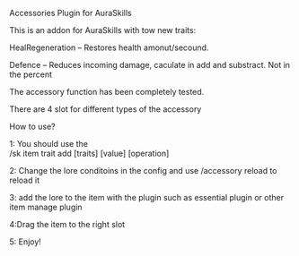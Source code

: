 Accessories Plugin for AuraSkills

This is an addon for AuraSkills with tow new traits:

HealRegeneration – Restores health amonut/secound.

Defence – Reduces incoming damage, caculate in add and substract.
Not in the percent 

The accessory function has been completely tested.

There are 4 slot for different types of the accessory

How to use? 

1: You should use the  
/sk item trait add [traits] [value] [operation]

2: Change the lore conditoins in the config and use /accessory reload to reload it 

3: add the lore to the item with the plugin such as essential plugin or other item manage plugin

4:Drag the item to the right slot

5: Enjoy!
 
